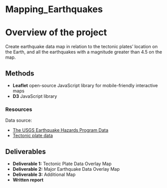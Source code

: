 # Mapping_Earthquakes

# Overview of the project 

Create earthquake data map in relation to the tectonic plates’ location on the Earth, and all the earthquakes with a magnitude greater than 4.5 on the map. 
 
 
 ## Methods 
-  **Leaflet** open-source JavaScript library for mobile-friendly interactive maps 
- **D3** JavaScript library 

### Resources
Data source: 
- [The USGS Earthquake Hazards Program Data](https://earthquake.usgs.gov/) 
- [Tectonic plate data](https://github.com/fraxen/tectonicplates)



## Deliverables
- __Deliverable 1:__ Tectonic Plate Data Overlay Map
- __Deliverable 2:__ Major Earthquake Data Overlay Map
- __Deliverable 3:__ Additional Map
- __Written report__ 



